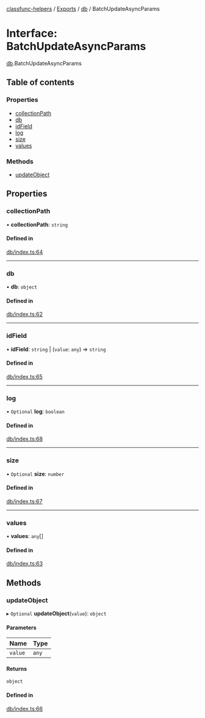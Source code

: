 [classfunc-helpers](../README.md) / [Exports](../modules.md) / [db](../modules/db.md) / BatchUpdateAsyncParams

# Interface: BatchUpdateAsyncParams

[db](../modules/db.md).BatchUpdateAsyncParams

## Table of contents

### Properties

- [collectionPath](db.BatchUpdateAsyncParams.md#collectionpath)
- [db](db.BatchUpdateAsyncParams.md#db)
- [idField](db.BatchUpdateAsyncParams.md#idfield)
- [log](db.BatchUpdateAsyncParams.md#log)
- [size](db.BatchUpdateAsyncParams.md#size)
- [values](db.BatchUpdateAsyncParams.md#values)

### Methods

- [updateObject](db.BatchUpdateAsyncParams.md#updateobject)

## Properties

### collectionPath

• **collectionPath**: `string`

#### Defined in

[db/index.ts:64](https://github.com/ClassFunc/classfunc-helpers/blob/0d49e58/db/index.ts#L64)

___

### db

• **db**: `object`

#### Defined in

[db/index.ts:62](https://github.com/ClassFunc/classfunc-helpers/blob/0d49e58/db/index.ts#L62)

___

### idField

• **idField**: `string` \| (`value`: `any`) => `string`

#### Defined in

[db/index.ts:65](https://github.com/ClassFunc/classfunc-helpers/blob/0d49e58/db/index.ts#L65)

___

### log

• `Optional` **log**: `boolean`

#### Defined in

[db/index.ts:68](https://github.com/ClassFunc/classfunc-helpers/blob/0d49e58/db/index.ts#L68)

___

### size

• `Optional` **size**: `number`

#### Defined in

[db/index.ts:67](https://github.com/ClassFunc/classfunc-helpers/blob/0d49e58/db/index.ts#L67)

___

### values

• **values**: `any`[]

#### Defined in

[db/index.ts:63](https://github.com/ClassFunc/classfunc-helpers/blob/0d49e58/db/index.ts#L63)

## Methods

### updateObject

▸ `Optional` **updateObject**(`value`): `object`

#### Parameters

| Name | Type |
| :------ | :------ |
| `value` | `any` |

#### Returns

`object`

#### Defined in

[db/index.ts:66](https://github.com/ClassFunc/classfunc-helpers/blob/0d49e58/db/index.ts#L66)
